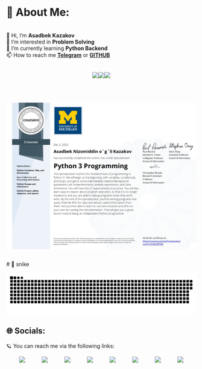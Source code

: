 

<!-- - 👋 Hi, I’m Asadbek Kazakov
- 👀 I’m interested in problem solving
- 🌱 I’m currently learning Python Backend
- 📫 How to reach me https://t.me/A_Kazakov_22 -->
# 💫 About Me:
<br>👋 Hi, I’m <b>Asadbek Kazakov</b>
<br>👀 I’m interested in <b>Problem Solving</b>
<br>🌱 I’m currently learning <b>Python Backend</b>
<br>📫 How to reach me <a href="https://t.me/A_Kazakov_22"><b>Telegram</b></a> or <a href="https://github.com/AsadbekKazakovDev"><b>GITHUB</b></a>
<br><br>
<p align="center">
<img src="https://i.giphy.com/media/LMt9638dO8dftAjtco/200.webp" width="100"><img src="https://i.giphy.com/media/KzJkzjggfGN5Py6nkT/200.webp" width="100"><img src="https://i.giphy.com/media/IdyAQJVN2kVPNUrojM/200.webp" width="100">
</p>
<br>
<br>
<p align="center"><img align="center" src="mns.jpg"></p>
<br>
# 🐍 snike 

<a href=#><img src="snike.svg"></a>

## 🌐 Socials:

🪐 You can reach me via the following links:

<div style="display: flex; flex-wrap: wrap; gap: 20px; margin: auto; width: fit-content">
   <a href="https://t.me/A_Kazakov_22">
      <img src="https://upload.wikimedia.org/wikipedia/commons/thumb/8/82/Telegram_logo.svg/640px-Telegram_logo.svg.png" width="30px" />
   </a>
   &nbsp;
   <a href="https://www.instagram.com/asadbek_kazakov_2/">
      <img src="https://www.edigitalagency.com.au/wp-content/uploads/new-Instagram-logo-png-full-colour-glyph.png" width="30px" />
   </a>
   &nbsp;
   <a href="https://www.linkedin.com/in/asadbek-kazakov-a68281213/">
      <img src="https://upload.wikimedia.org/wikipedia/commons/thumb/c/ca/LinkedIn_logo_initials.png/640px-LinkedIn_logo_initials.png" width="30px" />
   </a>
   &nbsp;
   <a href="https://github.com/AsadbekKazakovDev">
      <img src="https://camo.githubusercontent.com/ff8c16659c5be9471783b1d093383516e296e18306afdbc0f437bd7eb6ebe762/68747470733a2f2f692e67697068792e636f6d2f6d656469612f4b7a4a6b7a6a676766474e355079366e6b542f3230302e77656270" width="30px" />
   </a>
   &nbsp;
   <a href="mailto:asadbekkazakov88@gmail.com">
      <img src="https://upload.wikimedia.org/wikipedia/commons/thumb/7/7e/Gmail_icon_%282020%29.svg/2560px-Gmail_icon_%282020%29.svg.png" width="30px" />
   </a>
    &nbsp;
   <a href="https://leetcode.com/beginner_22/">
      <img src="https://cdn.iconscout.com/icon/free/png-256/free-leetcode-3628885-3030025.png" width="30px" />
   </a>
   &nbsp;
   <a href="https://www.codewars.com/users/beginner_22/">
   <img src="https://www.codewars.com/packs/assets/logo.f607a0fb.svg" width="30px"></a>
   &nbsp;
   <a href="https://codeforces.com/profile/Asadbek_02/">
   <img src="https://codeforces.org/s/93420/images/codeforces-sponsored-by-ton.png" width="30px"></a>
</div>
<!---
AsadbekKazakovDev/AsadbekKazakovDev is a ✨ special ✨ repository because its `README.md` (this file) appears on your GitHub profile.
You can click the Preview link to take a look at your changes.
--->
